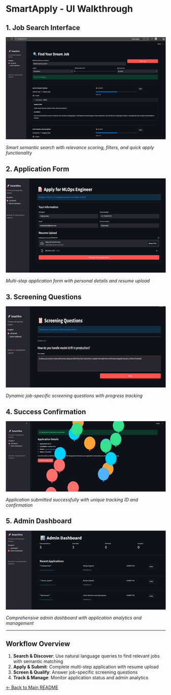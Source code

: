 # SmartApply - UI Walkthrough

## 1. Job Search Interface
![Job Search Interface](../Images/ui_search.png)

*Smart semantic search with relevance scoring, filters, and quick apply functionality*

## 2. Application Form  
![Application Form](../Images/ui_application_form.png)

*Multi-step application form with personal details and resume upload*

## 3. Screening Questions
![Screening Questions](../Images/ui_screening.png)

*Dynamic job-specific screening questions with progress tracking*

## 4. Success Confirmation
![Success Confirmation](../Images/ui_success.png)

*Application submitted successfully with unique tracking ID and confirmation*

## 5. Admin Dashboard
![Admin Dashboard](../Images/ui_admin.png)

*Comprehensive admin dashboard with application analytics and management*

---

## Workflow Overview

1. **Search & Discover**: Use natural language queries to find relevant jobs with semantic matching
2. **Apply & Submit**: Complete multi-step application with resume upload
3. **Screen & Qualify**: Answer job-specific screening questions
4. **Track & Manage**: Monitor application status and admin analytics


[← Back to Main README](../README.md)

